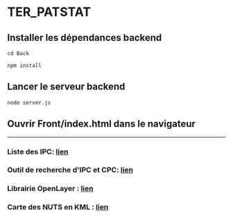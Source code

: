 # TER_PATSTAT

## Installer les dépendances backend

`cd Back`

`npm install`

## Lancer le serveur backend

`node server.js`

## Ouvrir Front/index.html dans le navigateur

---

### Liste des IPC: [lien](https://www.epo.org/searching-for-patents/helpful-resources/first-time-here/classification/cpc_fr.html)

### Outil de recherche d'IPC et CPC: [lien](https://www.jpo.go.jp/cgi/cgi-bin/search-portal/narabe_tool_e/narabe_e.cgi)

### Librairie OpenLayer : [lien](https://openlayers.org/)

### Carte des NUTS en KML : [lien](http://geoserver.webservice-energy.org/geoserver/web/wicket/bookmarkable/org.geoserver.web.demo.MapPreviewPage;jsessionid=7448BC6DA8B461694C73A711EAB0439E?0)
